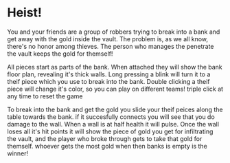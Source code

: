 # Heist!


You and your friends are a group of robbers trying to break into a bank and get away with the gold inside the vault.
The problem is, as we all know, there's no honor among thieves. The person who manages the penetrate the vault keeps the gold for themself! 

All pieces start as parts of the bank. When attached they will show the bank floor plan, revealing it's thick walls. 
Long pressing a blink will turn it to a theif piece which you use to break into the bank. 
Double clicking a theif piece will change it's color, so you can play on different teams!
triple click at any time to reset the game

To break into the bank and get the gold you slide your theif peices along the table towards the bank. 
if it succesfully connects you will see that you do damage to the wall. When a wall is at half health it will pulse.
Once the wall loses all it's hit points it will show the piece of gold you get for infiltrating the vault, 
and the player who broke through gets to take that gold for themself.
whoever gets the most gold when then banks is empty is the winner!

